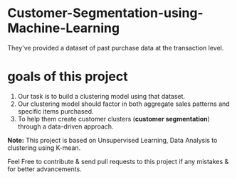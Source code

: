 # Customer-Segmentation-using-Machine-Learning

They've provided a dataset of past purchase data at the transaction level.
# goals of this project
1. Our task is to build a clustering model using that dataset.
2. Our clustering model should factor in both aggregate sales patterns and specific items purchased.
3. To help them create customer clusters (**customer segmentation**) through a data-driven approach.

**Note:** This project is based on Unsupervised Learning, Data Analysis to clustering using K-mean.

Feel Free to contribute & send pull requests to this project if any mistakes & for better advancements.
